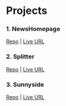 # Projects

### 1. NewsHomepage
[Repo](https://github.com/pratikbhangire123/NewsHomepage) | [Live URL](https://sunnyside-mu-three.vercel.app)

### 2. Splitter
[Repo](https://github.com/pratikbhangire123/Splitter) | [Live URL](https://splitter-eight.vercel.app)

### 3. Sunnyside
[Repo](https://github.com/pratikbhangire123/Sunnyside) | [Live URL](https://sunnyside-mu-three.vercel.app)
